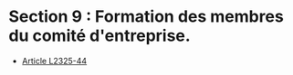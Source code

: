 # Section 9 : Formation des membres du comité d'entreprise.

* [Article L2325-44](./LEGIARTI000006902102.md)
